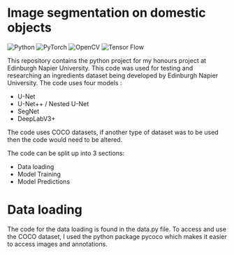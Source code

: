 # Image segmentation on domestic objects

![Python](https://img.shields.io/badge/Python-FFD43B?style=for-the-badge&logo=python&logoColor=blue) ![PyTorch](https://img.shields.io/badge/PyTorch-EE4C2C?style=for-the-badge&logo=pytorch&logoColor=white) ![OpenCV](https://img.shields.io/badge/OpenCV-27338e?style=for-the-badge&logo=OpenCV&logoColor=white) ![Tensor Flow](https://img.shields.io/badge/TensorFlow-FF6F00?style=for-the-badge&logo=tensorflow&logoColor=white)

This repository contains the python project for my honours project at Edinburgh Napier University. This code was used for testing and researching an ingredients dataset being developed by Edinburgh Napier University.
The code uses four models :

* U-Net
* U-Net++ / Nested U-Net
* SegNet
* DeepLabV3+

The code uses COCO datasets, if another type of dataset was to be used then the code would need to be altered.

The code can be split up into 3 sections:

* Data loading
* Model Training
* Model Predictions


# Data loading

The code for the data loading is found in the data.py file. To access and use the COCO dataset, I used the python package pycoco which makes it easier to access images and annotations. 
